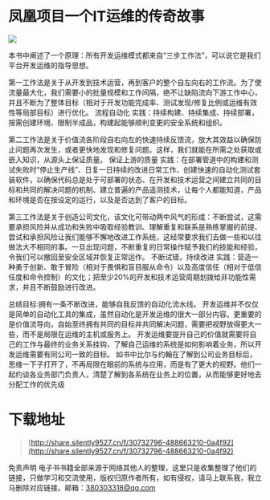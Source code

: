 # 凤凰项目一个IT运维的传奇故事

![](https://tva1.sinaimg.cn/large/008i3skNgy1gu73ujwd6lj60m80m8wfh02.jpg)

本书中阐述了一个原理：所有开发运维模式都来自“三步工作法”，可以说它是我们平台开发运维的指导思想。

第一工作法是关于从开发到技术运营，再到客户的整个自左向右的工作流。为了使流量最大化，我们需要小的批量规模和工作间隔，绝不让缺陷流向下游工作中心，并且不断为了整体目标（相对于开发功能完成率、测试发现/修复比例或运维有效性等局部目标）进行优化。
流程自动化
实践：持续构建、持续集成、持续部署，按需创建环境、限制半成品，构建起能够顺利变更的安全系统和组织。

第二工作法是关于价值流各阶段自右向左的快速持续反馈流，放大其效益以确保防止问题再次发生，或者更快地发现和修复问题。这样，我们就能在所需之处获取或嵌入知识，从源头上保证质量。
保证上游的质量
实践：在部署管道中的构建和测试失败时“停止生产线”、日复一日持续的改进日常工作、创建快速的自动化测试套装软件，以确保代码总是处于可部署的状态、在开发和技术运营之间建立共同的目标和共同的解决问题的机制、建立普遍的产品遥测技术，让每个人都能知道，产品和环境是否在按设定的运行，以及是否达到了客户的目标。

第三工作法是关于创造公司文化，该文化可带动两中风气的形成：不断尝试，这需要承担风险并从成功和失败中吸取经验教训、理解重复和联系是熟练掌握的前提、尝试和承担风险让我们能够不懈地改进工作系统，这经常要求我们去做一些和以往做法大不相同的事。一旦出现问题，不断重复的日常操作赋予我们的技能和经验，令我们可以撤回至安全区域并恢复正常运作。
不断试错，持续改进
实践：营造一种勇于创新、敢于冒险（相对于畏惧和盲目服从命令）以及高度信任（相对于低信任度和命令控制）的文化；把至少20%的开发和技术运营周期划拨给非功能性需求，并且不断鼓励进行改进。


总结目标:拥有一条不断改进，能够自我反馈的自动化流水线。
开发运维并不仅仅是简单的自动化工具的集成，虽然自动化是开发运维的很大一部分内容。更重要的是价值流导向，自始至终拥有共同的目标并共同解决问题，需要把视野放得更大一些，而不是局限在运维的主机或服务上。
开发运维要提升自己的价值就需要将自己的工作与最终的业务关系挂钩，了解自己运维的系统是如何影响着业务，所以开发运维需要有同公司一致的目标。
如书中比尔与约翰在了解到公司业务目标后，思维一下子打开了，不再局限在眼前的系统与应用，而是有了更大的视野。他们一起约谈各业务部门负责人，清楚了解到各系统在业务上的位置，从而能够更好地去分配工作的优先级


# 下载地址
> [http://share.silently9527.cn/f/30732796-488663210-0a4f92](http://share.silently9527.cn/f/30732796-488663210-0a4f92)

免责声明
电子书书籍全部来源于网络其他人的整理，这里只是收集整理了他们的链接，只做学习和交流使用，版权归原作者所有，如有侵权，请马上联系我，我立马删除对应链接。邮箱：380303318@qq.com

